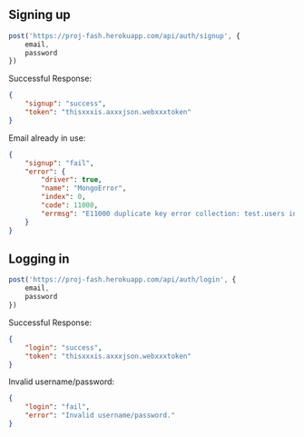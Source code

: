 ## Signing up

```js
post('https://proj-fash.herokuapp.com/api/auth/signup', {
    email,
    password
})
```
Successful Response:
```json
{
    "signup": "success",
    "token": "thisxxxis.axxxjson.webxxxtoken"
}
```
Email already in use:
```json
{
    "signup": "fail",
    "error": {
        "driver": true,
        "name": "MongoError",
        "index": 0,
        "code": 11000,
        "errmsg": "E11000 duplicate key error collection: test.users index: email_1 dup key: { : \"test@gmail.com\" }"
    }
}
```

## Logging in

```js
post('https://proj-fash.herokuapp.com/api/auth/login', {
    email,
    password
})
```
Successful Response:
```json
{
    "login": "success",
    "token": "thisxxxis.axxxjson.webxxxtoken"
}
```
Invalid username/password:
```json
{
    "login": "fail",
    "error": "Invalid username/password."
}
```